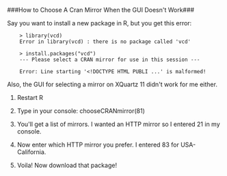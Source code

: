 ###How to Choose A Cran Mirror When the GUI Doesn't Work###

Say you want to install a new package in R, but you get this error:
        
        > library(vcd)
        Error in library(vcd) : there is no package called 'vcd'
        
        > install.packages("vcd")
        --- Please select a CRAN mirror for use in this session ---
        
        Error: Line starting '<!DOCTYPE HTML PUBLI ...' is malformed!

Also, the GUI for selecting a mirror on XQuartz 11 didn't work for me either.

1. Restart R

2. Type in your console:
    chooseCRANmirror(81)

3. You'll get a list of mirrors. I wanted an HTTP mirror so I entered 21 in my console.


4. Now enter which HTTP mirror you prefer. I entered 83 for USA-California. 

5. Voila! Now download that package! 
